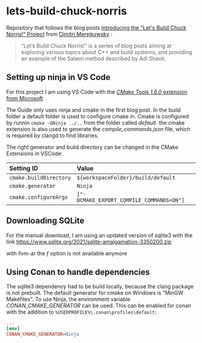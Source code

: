 # lets-build-chuck-norris

Repository that follows the blog posts [Introducing the "Let's Build Chuck Norris!" Project](https://dmerej.info/blog/post/introducing-the-chuck-norris-project/)
from [Dimitri Merejkowsky](https://dmerej.info/blog/pages/about/) :

> “Let’s Build Chuck Norris!” is a series of blog posts aiming at exploring various topics about
> C++ and build systems, and providing an example of the Salami method described by Adi Shavit.

## Setting up ninja in VS Code

For this project I am using VS Code with the [_CMake Tools 1.6.0_ extension from Microsoft](https://marketplace.visualstudio.com/items?itemName=ms-vscode.cmake-tools)

The Guide only uses ninja and cmake in the first blog post. In the build folder a default folder is used to configure cmake in.
Cmake is configured by runnin `cmake -GNinja ../..` from the folder called _default_. the cmake extension is also used to generate
the _compile\_commands.json_ file, which is required by clangd to find libraries.  

The right generator and build directory can be changed in the CMake Extensions in VSCode:

|      Setting ID      |                 Value                  |
|:---------------------|:---------------------------------------|
|`cmake.buildDirectory`|`${workspaceFolder}/build/default`      |
|`cmake.generator`     |`Ninja`                                 |
|`cmake.configureArgs` |`["-DCMAKE_EXPORT_COMPILE_COMMANDS=ON"]`|

## Downloading SQLite

For the manual download, I am using an updated version of
sqlite3 with the link https://www.sqlite.org/2021/sqlite-amalgamation-3350200.zip

with llvm-ar the _f_ option is not available anymore

## Using Conan to handle dependencies

The sqlite3 dependency had to be build locally, because the clang package is not
prebuilt. The default generator for cmake on Windows is "MinGW Makefiles". To use
Ninja, the environment variable _CONAN_CMAKE_GENERATOR_ can be used. This can be
enabled for conan with the addition to `%USERPROFILE%\.conan\profiles\default`:

```ini
...
[env]
CONAN_CMAKE_GENERATOR=Ninja
```